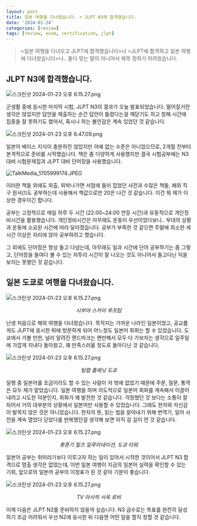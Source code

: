 ```yaml
---
layout: post
title: 일본 여행을 다녀왔습니다. + JLPT N3에 합격했습니다.
date: '2024-01-24'
categories: [review]
tags: [review, exam, certification, jlpt]
---
```


<style>
  .img-caption {
    text-align: center;
    font-style: italic;
  }
</style>

> &lt;일본 여행을 다녀오고 JLPT에 합격했습니다&gt;나 &lt;JLPT에 합격하고 일본 여행에 다녀왔습니다&gt;나.. 둘다 맞는 말이 아니어서 제목 정하기 어려웠습니다.

## JLPT N3에 합격했습니다.

![스크린샷 2024-01-23 오후 6.15.27.png](/static/posts/2024-01-24-passed-jlpt-n3-+-visited-japan/스크린샷%202024-01-23%20오후%206.15.27.png)  

군생활 중에 응시한 마지막 시험, JLPT N3의 결과가 오늘 발표되었습니다. 떨어질거란 생각은 않았지만 답안을 제출하는 순간 답안이 틀렸다는걸 깨닫기도 하고 청해 시간에 집중을 잘 못하기도 했어서, 혹시나 하는 불안감은 계속 있었던 것 같습니다.

![스크린샷 2024-01-23 오후 6.47.09.png](/static/posts/2024-01-24-passed-jlpt-n3-+-visited-japan/스크린샷%202024-01-23%20오후%206.47.09.png)  

일본어 베이스 지식이 충분하진 않았지만 아예 없는 수준은 아니었으므로, 2개월 전부터 본격적으로 준비를 시작했습니다. 책은 좀 다양하게 사용했지만 결국 시험공부에는 N3 대비 시험문제집과 JLPT 대비 단어장을 사용했습니다. 

![TalkMedia_1705999174.JPEG](/static/posts/2024-01-24-passed-jlpt-n3-+-visited-japan/TalkMedia_1705999174.JPEG)  

이러한 책들 외에도 외출, 외박나가면 서점에 들러 집었던 사전과 수많은 책들, 해외 직구 원서(!)도 공부하는데 사용해서 책값으로만 20은 나간 것 같습니다. 이건 뭐 제가 이상한 경우이긴 합니다.

공부는 고정적으로 매일 하루 두 시간 (22:00~24:00 연등 시간)과 유동적으로 개인정비시간을 활용했습니다. 개인정비시간은 아무래도 운동이 우선이었다보니.. 부대의 상황과 운동에 소요된 시간에 따라 달라졌습니다. 공부가 부족한 것 같으면 주말에 최소한 세시간 이상은 자리에 앉아 공부하려고 했습니다.

그 외에도 단어장은 항상 들고 다녔는데, 아무래도 일과 시간에 단어 공부하기는 좀 그렇고, 단어장을 들여다 볼 수 있는 자투리 시간이 잘 나오는 것도 아니어서 들고다닌 덕을 보지는 못했던 것 같습니다.

## 일본 도쿄로 여행을 다녀왔습니다.

![스크린샷 2024-01-23 오후 6.15.27.png](/static/posts/2024-01-24-passed-jlpt-n3-+-visited-japan/KakaoTalk_Photo_2024-01-24-14-12-12-1.jpeg)  
<p class="img-caption">시부야 스카이 루프탑</p>

난생 처음으로 해외 여행을 다녀왔습니다. 목적지는 가까운 나라인 일본이었고, 공교롭게도 JLPT에 응시한 뒤에 방문하게 되어 어느정도 일본어 회화는 할 수 있었습니다. 도쿄에서 가볼 만한, 널리 알려진 랜드마크는 왠만해서 모두 다 가보자는 생각으로 일주일에 가깝게 지내다 돌아왔고, 꽤 만족스러울 정도로 돌아다닌 것 같습니다.

![스크린샷 2024-01-23 오후 6.15.27.png](/static/posts/2024-01-24-passed-jlpt-n3-+-visited-japan/KakaoTalk_Photo_2024-01-24-14-12-12-2.jpeg)
<p class="img-caption">팀랩 플래닛  도쿄</p>

일행 중 일본어를 조금이라도 할 수 있는 사람이 저 밖에 없었기 때문에 주문, 질문, 통역은 모두 제가 맡았습니다. 일본 여행을 하며 의도적으로 일본어 회화를 계속해서 이끌어내려고 시도한 덕분인지, 회화가 꽤 발전한 것 같습니다. 걱정했던 것 보다는 소통이 잘 되어서 거의 대부분의 상황에서 일본어만 사용할 수 있었습니다. 그래도 한자와 자신감이 발목지 않은 것은 아니었습니다. 한자의 뜻, 읽는 법을 알아내기 위해 번역기, 일어 사전을 계속 열었다 닫았다를 반복했던걸 생각해 보면 아직 갈 길이 먼 것 같습니다.

![스크린샷 2024-01-23 오후 6.15.27.png](/static/posts/2024-01-24-passed-jlpt-n3-+-visited-japan/KakaoTalk_Photo_2024-01-24-14-12-12-3.jpeg)  
<p class="img-caption">롯폰기 힐즈 일루미네이션, 도쿄 타워</p>

일본어 공부는 취미라기보다 이루고자 하는 일이 있어서 시작한 것이어서 JLPT N3 합격으로 멈출 생각은 없었는데, 이번 일본 여행이 지금의 일본어 실력을 확인할 수 있는 기회, 앞으로의 일본어 공부의 이정표가 된 것 같아 기분이 좋습니다.

![스크린샷 2024-01-23 오후 6.15.27.png](/static/posts/2024-01-24-passed-jlpt-n3-+-visited-japan/KakaoTalk_Photo_2024-01-24-14-12-12-4.jpeg)  
<p class="img-caption">TV 아사히 사옥 로비</p>

이제 다음은 JLPT N2를 준비하지 않을까 싶습니다. N3 급수로는 목표를 완전히 달성하기 조금 어려워서 우선 N2에 응시한 뒤 다음엔 어떤 일을 할지 정할 것 같습니다.

